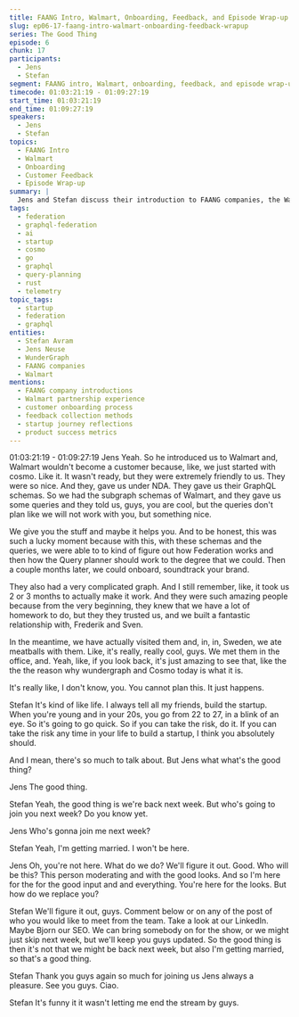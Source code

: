 ```yaml
---
title: FAANG Intro, Walmart, Onboarding, Feedback, and Episode Wrap-up
slug: ep06-17-faang-intro-walmart-onboarding-feedback-wrapup
series: The Good Thing
episode: 6
chunk: 17
participants:
  - Jens
  - Stefan
segment: FAANG intro, Walmart, onboarding, feedback, and episode wrap-up
timecode: 01:03:21:19 - 01:09:27:19
start_time: 01:03:21:19
end_time: 01:09:27:19
speakers:
  - Jens
  - Stefan
topics:
  - FAANG Intro
  - Walmart
  - Onboarding
  - Customer Feedback
  - Episode Wrap-up
summary: |
  Jens and Stefan discuss their introduction to FAANG companies, the Walmart experience, onboarding, customer feedback, and wrap up the episode with reflections on their startup journey and product success.
tags:
  - federation
  - graphql-federation
  - ai
  - startup
  - cosmo
  - go
  - graphql
  - query-planning
  - rust
  - telemetry
topic_tags:
  - startup
  - federation
  - graphql
entities:
  - Stefan Avram
  - Jens Neuse
  - WunderGraph
  - FAANG companies
  - Walmart
mentions:
  - FAANG company introductions
  - Walmart partnership experience
  - customer onboarding process
  - feedback collection methods
  - startup journey reflections
  - product success metrics
---
```


01:03:21:19 - 01:09:27:19
Jens
Yeah. So he introduced us to Walmart and, Walmart wouldn't become a customer because, like,
we just started with cosmo. Like it. It wasn't ready, but they were extremely friendly to us. They
were so nice. And they, gave us under NDA. They gave us their GraphQL schemas. So we had
the subgraph schemas of Walmart, and they gave us some queries and they told us, guys, you
are cool, but the queries don't plan like we will not work with you, but something nice.

We give you the stuff and maybe it helps you. And to be honest, this was such a lucky moment
because with this, with these schemas and the queries, we were able to to kind of figure out
how Federation works and then how the Query planner should work to the degree that we
could. Then a couple months later, we could onboard, soundtrack your brand.

They also had a very complicated graph. And I still remember, like, it took us 2 or 3 months to
actually make it work. And they were such amazing people because from the very beginning,
they knew that we have a lot of homework to do, but they they trusted us, and we built a
fantastic relationship with, Frederik and Sven.

In the meantime, we have actually visited them and, in, in, Sweden, we ate meatballs with them.
Like, it's really, really cool, guys. We met them in the office, and. Yeah, like, if you look back, it's
just amazing to see that, like the the the reason why wundergraph and Cosmo today is what it
is.

It's really like, I don't know, you. You cannot plan this. It just happens.

Stefan
It's kind of like life. I always tell all my friends, build the startup. When you're young and in your
20s, you go from 22 to 27, in a blink of an eye. So it's going to go quick. So if you can take the
risk, do it. If you can take the risk any time in your life to build a startup, I think you absolutely
should.

And I mean, there's so much to talk about. But Jens what what's the good thing?

Jens
The good thing.

Stefan
Yeah, the good thing is we're back next week. But who's going to join you next week? Do you
know yet.

Jens
Who's gonna join me next week?

Stefan
Yeah, I'm getting married. I won't be here.

Jens
Oh, you're not here. What do we do? We'll figure it out. Good. Who will be this? This person
moderating and with the good looks. And so I'm here for the for the good input and and
everything. You're here for the looks. But how do we replace you?

Stefan
We'll figure it out, guys. Comment below or on any of the post of who you would like to meet
from the team. Take a look at our LinkedIn. Maybe Bjorn our SEO. We can bring somebody on
for the show, or we might just skip next week, but we'll keep you guys updated. So the good
thing is then it's not that we might be back next week, but also I'm getting married, so that's a
good thing.

Stefan
Thank you guys again so much for joining us Jens always a pleasure. See you guys. Ciao.

Stefan
It's funny it it wasn't letting me end the stream by guys.